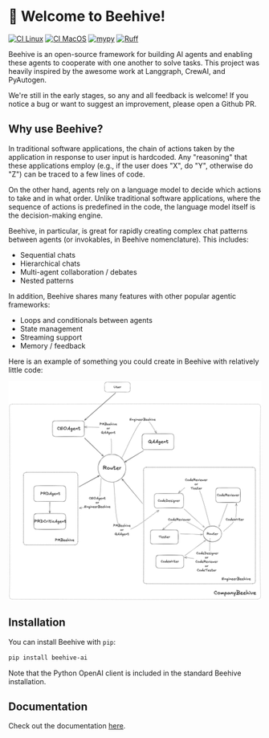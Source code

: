 # 🐝 Welcome to Beehive!

[![CI Linux](https://github.com/BeehiveHQ/beehive-ai/actions/workflows/ci-linux.yml/badge.svg)](https://github.com/BeehiveHQ/beehive-ai/actions/workflows/ci-linux.yml/badge.svg)
[![CI MacOS](https://github.com/BeehiveHQ/beehive-ai/actions/workflows/ci-macos.yml/badge.svg)](https://github.com/BeehiveHQ/beehive-ai/actions/workflows/ci-macos.yml)
[![mypy](http://www.mypy-lang.org/static/mypy_badge.svg)](http://mypy-lang.org/)
[![Ruff](https://img.shields.io/endpoint?url=https://raw.githubusercontent.com/astral-sh/ruff/main/assets/badge/v2.json)](https://github.com/astral-sh/ruff)

Beehive is an open-source framework for building AI agents and enabling these agents to cooperate with one another to solve tasks. This project was heavily inspired by the awesome work at Langgraph, CrewAI, and PyAutogen.

We're still in the early stages, so any and all feedback is welcome! If you notice a bug or want to suggest an improvement, please open a Github PR.


## Why use Beehive?

In traditional software applications, the chain of actions taken by the application in response to user input is hardcoded. Any "reasoning" that these applications employ (e.g., if the user does "X", do "Y", otherwise do "Z") can be traced to a few lines of code.

On the other hand, agents rely on a language model to decide which actions to take and in what order. Unlike traditional software applications, where the sequence of actions is predefined in the code, the language model itself is the decision-making engine.

Beehive, in particular, is great for rapidly creating complex chat patterns between agents (or invokables, in Beehive nomenclature). This includes:

- Sequential chats
- Hierarchical chats
- Multi-agent collaboration / debates
- Nested patterns

In addition, Beehive shares many features with other popular agentic frameworks:

- Loops and conditionals between agents
- State management
- Streaming support
- Memory / feedback

Here is an example of something you could create in Beehive with relatively little code:

![Example Beehive](docs/images/example_beehive.png)


## Installation

You can install Beehive with `pip`:
```bash
pip install beehive-ai
```

Note that the Python OpenAI client is included in the standard Beehive installation.

## Documentation

Check out the documentation [here](https://beehivehq.github.io/beehive-ai/).
